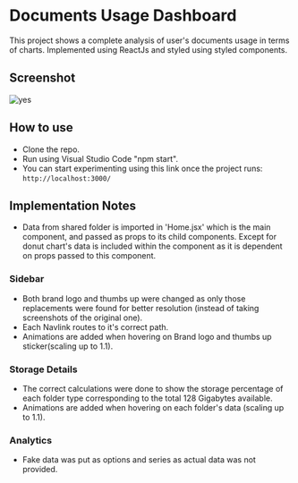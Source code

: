 # Documents Usage Dashboard
This project shows a complete analysis of user's documents usage in terms of charts. Implemented using ReactJs and styled using styled components.

## Screenshot
![yes](https://user-images.githubusercontent.com/50046177/202928969-87637e8e-b337-4234-a225-71ca1a4a18c3.png)




## How to use
- Clone the repo.
- Run using Visual Studio Code "npm start".
- You can start experimenting using this link once the project runs: ``` http://localhost:3000/ ```

## Implementation Notes
- Data from shared folder is imported in 'Home.jsx' which is the main component, and passed as props to its child components. Except for donut chart's data is included within the component as it is dependent on props passed to this component.
### Sidebar
- Both brand logo and thumbs up were changed as only those replacements were found for better resolution (instead of taking screenshots of the original one).
- Each Navlink routes to it's correct path.
- Animations are added when hovering on Brand logo and thumbs up sticker(scaling up to 1.1).
### Storage Details
- The correct calculations were done to show the storage percentage of each folder type corresponding to the total 128 Gigabytes available.
-  Animations are added when hovering on each folder's data (scaling up to 1.1).
### Analytics
- Fake data was put as options and series as actual data was not provided.


